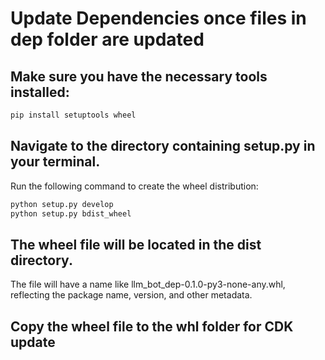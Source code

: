 # Update Dependencies once files in dep folder are updated
## Make sure you have the necessary tools installed:

```bash
pip install setuptools wheel
```

## Navigate to the directory containing setup.py in your terminal.
Run the following command to create the wheel distribution:

```bash
python setup.py develop
python setup.py bdist_wheel
```

## The wheel file will be located in the dist directory.
The file will have a name like llm_bot_dep-0.1.0-py3-none-any.whl, reflecting the package name, version, and other metadata.

## Copy the wheel file to the whl folder for CDK update